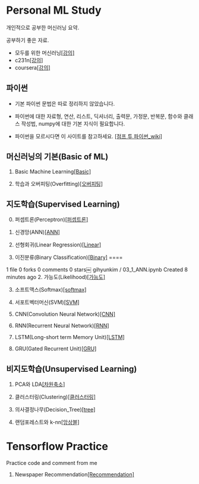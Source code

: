 # Personal ML Study
개인적으로 공부한 머신러닝 요약.

공부하기 좋은 자료.
- 모두를 위한 머신러닝[[강의]](http://hunkim.github.io/ml/)
- c231n[[강의]](https://www.youtube.com/watch?v=vT1JzLTH4G4&list=PLC1qU-LWwrF64f4QKQT-Vg5Wr4qEE1Zxk)
- coursera[[강의]](https://www.coursera.org/learn/machine-learning)


## 파이썬
  - 기본 파이썬 문법은 따로 정리하지 않았습니다.
  
  
  - 파이썬에 대한 자료형, 연산, 리스트, 딕셔너리, 출력문, 가정문, 반복문, 함수와 클래스 작성법, numpy에 대한 기본 지식이 필요합니다.
  
  
  - 파이썬을 모르시다면 이 사이트를 참고하세요. [[점프 투 파이썬_wiki]](https://wikidocs.net/book/1)
 

## 머신러닝의 기본(Basic of ML)
1. Basic Machine Learning[[Basic]](https://nbviewer.jupyter.org/gist/gihyunkim/f7d2d1982d20e0815d80327000254bcb)


2. 학습과 오버피팅(Overfitting)[[오버피팅]](https://nbviewer.jupyter.org/gist/gihyunkim/5f6c486b195203aefeabd0b61a031e24)

## 지도학습(Supervised Learning)
0. 퍼셉트론(Perceptron)[[퍼셉트론]](https://gist.github.com/gihyunkim/3762d08914628cc00d61c2cf827feffc)


0. 신경망(ANN)[[ANN]](https://nbviewer.jupyter.org/gist/gihyunkim/7e16fa3ddbd00f426cc05a620b4e6209)


1. 선형회귀(Linear Regression)[[Linear]](https://nbviewer.jupyter.org/gist/gihyunkim/8c035f57926feac5a023260f5654b222281/02_lin_regression.ipynb)


2. 이진분류(Binary Classification)[[Binary]](https://nbviewer.jupyter.org/gist/gihyunkim/fd3b0b74ba272ea040d30fd11f9892e2e25)
====


 1 file  0 forks  0 comments  0 stars￼ gihyunkim / 03_1_ANN.ipynb
Created 8 minutes ago
2. 가능도(Likelihood)[[가능도]](https://nbviewer.jupyter.org/gist/gihyunkim/55cf023ad00a9d18b794ed060930372220e)


3. 소프트맥스(Softmax)[[softmax]](https://nbviewer.jupyter.org/gist/gihyunkim/7008615c20206c59cdb35ad767792727c4a3)


4. 서포트벡터머신(SVM)[[SVM]](https://nbviewer.jupyter.org/gist/gihyunkim/c7d2b6839d81ad84ba705c93c192222e929)


5. CNN(Convolution Neural Network)[[CNN]](https://nbviewer.jupyter.org/gist/gihyunkim/4cfa13019f7b4c97ba0a1c554733699865d5)


6. RNN(Recurrent Neural Network)[[RNN]](https://nbviewer.jupyter.org/gist/gihyunkim/fa4a27badc03103e314a75b14266d189590d)


7. LSTM(Long-short term Memory Unit)[[LSTM]](https://nbviewer.jupyter.org/gist/gihyunkim/7948c71fa43b8eed9cdc0343846852f93333)


8. GRU(Gated Recurrent Unit)[[GRU]](https://nbviewer.jupyter.org/gist/gihyunkim/a544a5f122ad629558461997da2627708bb)



## 비지도학습(Unsupervised Learning)
1. PCA와 LDA[[차원축소]](https://nbviewer.jupyter.org/gist/gihyunkim/71d7578ae0040b4484a115975sysyedc00211)


2. 클러스터링(Clustering)[[클러스터링]](https://nbviewer.jupyter.org/gist/gihyunkim/bddbd19deb5feb7eeeb02f57b378edfe202)


3. 의사결정나무(Decision_Tree)[[tree]](https://nbviewer.jupyter.org/gist/gihyunkim/86e57362ff70c9805b3yehedd793d1a40421a)


4. 랜덤포레스트와 k-nn[[앙상블]](https://nbviewer.jupyter.org/gist/gihyunkim/9f5b51e37c8000e780ac4edhshe257315ec5ad)


# Tensorflow Practice
Practice code and comment from me


1. Newspaper Recommendation[[Recommendation]](https://nbviewer.jupyter.org/gist/gihyunkim/f73436eheh4186a04c8458933fee748a2ec134186a04c8458933fee748a2ec1)
